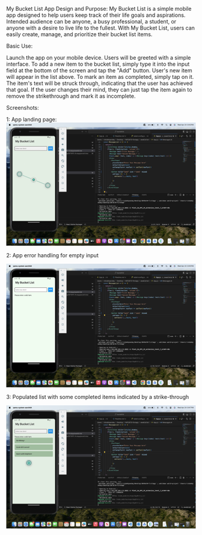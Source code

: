 My Bucket List App
Design and Purpose:
My Bucket List is a simple mobile app designed to help users keep track of their life goals and aspirations. Intended audience can be anyone, a busy professional, a student, or anyone with a desire to live life to the fullest. With My Bucket List, users can easily create, manage, and prioritize their bucket list items.

Basic Use:

Launch the app on your mobile device.
Users will be greeted with a simple interface.
To add a new item to the bucket list, simply type it into the input field at the bottom of the screen and tap the "Add" button.
User's new item will appear in the list above.
To mark an item as completed, simply tap on it. The item's text will be struck through, indicating that the user has achieved that goal.
If the user changes their mind, they can just tap the item again to remove the strikethrough and mark it as incomplete.

Screenshots:

1: App landing page:
![App page](<Screenshots/Screenshot 1_app page.png>)


2: App error handling for empty input

![error](<Screenshots/Screenshot 2_error.png>)


3: Populated list with some completed items indicated by a strike-through

![Populated list with some completed items](Screenshots/Screenshot3_List_.png)